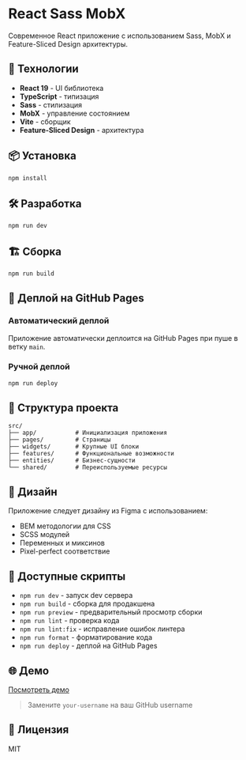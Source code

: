 # React Sass MobX

Современное React приложение с использованием Sass, MobX и Feature-Sliced Design архитектуры.

## 🚀 Технологии

- **React 19** - UI библиотека
- **TypeScript** - типизация
- **Sass** - стилизация
- **MobX** - управление состоянием
- **Vite** - сборщик
- **Feature-Sliced Design** - архитектура

## 📦 Установка

```bash
npm install
```

## 🛠️ Разработка

```bash
npm run dev
```

## 🏗️ Сборка

```bash
npm run build
```

## 🚀 Деплой на GitHub Pages

### Автоматический деплой

Приложение автоматически деплоится на GitHub Pages при пуше в ветку `main`.

### Ручной деплой

```bash
npm run deploy
```

## 📁 Структура проекта

```
src/
├── app/           # Инициализация приложения
├── pages/         # Страницы
├── widgets/       # Крупные UI блоки
├── features/      # Функциональные возможности
├── entities/      # Бизнес-сущности
└── shared/        # Переиспользуемые ресурсы
```

## 🎨 Дизайн

Приложение следует дизайну из Figma с использованием:

- BEM методологии для CSS
- SCSS модулей
- Переменных и миксинов
- Pixel-perfect соответствие

## 🔧 Доступные скрипты

- `npm run dev` - запуск dev сервера
- `npm run build` - сборка для продакшена
- `npm run preview` - предварительный просмотр сборки
- `npm run lint` - проверка кода
- `npm run lint:fix` - исправление ошибок линтера
- `npm run format` - форматирование кода
- `npm run deploy` - деплой на GitHub Pages

## 🌐 Демо

[Посмотреть демо](https://your-username.github.io/react-sass-mobx/)

> Замените `your-username` на ваш GitHub username

## 📄 Лицензия

MIT
